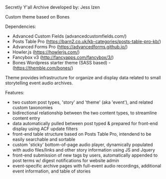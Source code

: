 Secretly Y'all Archive
developed by: Jess Izen

Custom theme based on Bones

Dependencies:
- Advanced Custom Fields (advancedcustomfields.com/)
- Posts Table Pro (https://barn2.co.uk/kb-categories/posts-table-pro-kb/)
- Advanced Forms Pro (https://advancedforms.github.io/)
- Howler.js (https://howlerjs.com/)
- Fancybox v3 (http://fancyapps.com/fancybox/3/)
- Bones Wordpress starter theme (SASS based) - (https://themble.com/bones/)

Theme provides infrastructure for organize and display data related to small storytelling event audio archives.

Features:
- two custom post types, 'story' and 'theme' (aka 'event'), and related custom taxonomies
- bidirectional relationship between the two content types, to streamline content entry
- data automatically pulled between post typed & prepared for front-end display using ACF update filters
- front-end table structure based on Posts Table Pro, intendend to be easily searchable and sortable 
- custom 'sticky' bottom-of-page audio player, dynamically populated with audio files/links and other story information using JS and Jquery
- front-end submission of new tags by users, automatically appended to post terms w/ digest notifications for website admin
- event-specific archive pages with full-event audio recordings, additional event information, and table of stories

